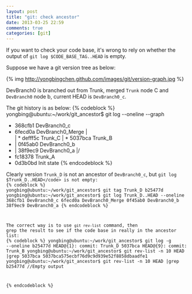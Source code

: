 ```yaml
---
layout: post
title: "git: check ancestor"
date: 2013-03-25 22:59
comments: true
categories: [git] 
---
```

If you want to check your code base, it's wrong to rely on whether the output of <code>git log $CODE_BASE_TAG..HEAD</code> is empty.

Suppose we have a git version tree as below:

{% img http://yongbingchen.github.com/images/git/version-graph.jpg  %}

DevBranch0 is branched out from Trunk, merged <code>Trunk</code> node C and <code>DevBranch0</code> node b, current HEAD is <code>DevBranch0_c</code>.

The git history is as below:
{% codeblock %}
yongbing@ubuntu:~/work/git_ancestor$ git log --oneline --graph
* 368cfb1 DevBranch0_c
*   6fecd0a DevBranch0_Merge
|\
| * defff5c Trunk_C
| * 5037bca Trunk_B
* | 0f45ab0 DevBranch0_b
* | 38f9ec9 DevBranch0_a
|/
* fc18378 Trunk_A
* 0d3b0bd Init state
{% endcodeblock %}

Clearly version <code>Trunk_D</code> is not an ancestor of <code>DevBranch0_c</code>, but <code>git log $Trunk_D..HEAD</code> is not empty:
{% codeblock %}
yongbing@ubuntu:~/work/git_ancestor$ git tag Trunk_D b25477d
yongbing@ubuntu:~/work/git_ancestor$ git log Trunk_D..HEAD --oneline
368cfb1 DevBranch0_c
6fecd0a DevBranch0_Merge
0f45ab0 DevBranch0_b
38f9ec9 DevBranch0_a
{% endcodeblock %}

The correct way is to use <code>git rev-list</code> command, then grep the result to see if the code base in really in the ancestor list:
{% codeblock %}
yongbing@ubuntu:~/work/git_ancestor$ git log -g --oneline
b25477d HEAD@{1}: commit: Trunk_D
5037bca HEAD@{9}: commit: Trunk_B
yongbing@ubuntu:~/work/git_ancestor$ git rev-list -n 10 HEAD |grep 5037bca
5037bca575ecbf76d9c9d939e52f8858dbaadfe1
yongbing@ubuntu:~/work/git_ancestor$ git rev-list -n 10 HEAD |grep b25477d
//Empty output

{% endcodeblock %}
